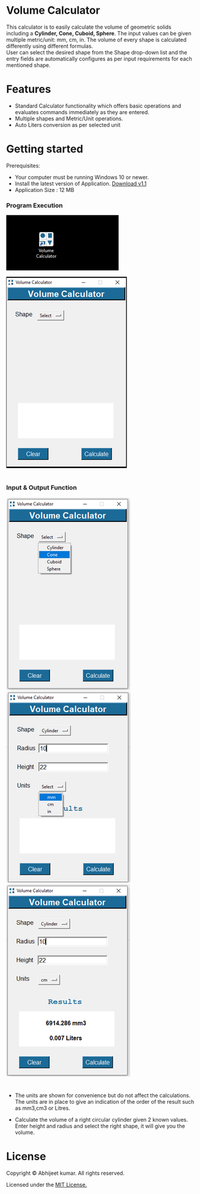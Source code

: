 # Volume Calculator

 This calculator is to easily calculate the volume of geometric solids including a **Cylinder, Cone, Cuboid, Sphere**. The input values can be given multiple metric/unit:  mm, cm, in. The volume of every shape is calculated differently using different formulas.</br>
User can select the desired shape from the Shape drop-down list and the entry fields are automatically configures as per input requirements for each mentioned shape.
# Features
* Standard Calculator functionality which offers basic operations and evaluates commands immediately as they are entered.
* Multiple shapes and Metric/Unit operations.
* Auto Liters conversion as per selected unit

# Getting started
Prerequisites:

* Your computer must be running Windows 10 or newer.
* Install the latest version of Application. [Download v1.1](https://github.com/4BH1J337/Volume-Calculator/releases/download/Version1.1/Volume.calculator.setup.exe)
* Application Size : 12 MB

### Program Execution
![after installation icon](Images/after-installation.png)

![Running](Images/running.png)
#
### Input & Output Function
![shape select](Images/shape-selection.png) ![units](Images/multiple-unit-selection.png)![cylinder](Images/cylinder.png)
#
* The units are shown for convenience but do not affect the calculations. The units  are in place to give an indication
  of the order of the result such as mm3,cm3 or Litres.

* Calculate the volume of a right circular cylinder given 2 known values.
  Enter height and radius and select the right shape, it will give you the volume.

#
# License

Copyright © Abhijeet kumar. All rights reserved.

Licensed under the [MIT License.](https://github.com/4BH1J337/Volume-Calculator/blob/main/LICENSE)
